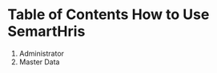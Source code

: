 Table of Contents How to Use SemartHris
=================================

 1. Administrator
 2. Master Data
